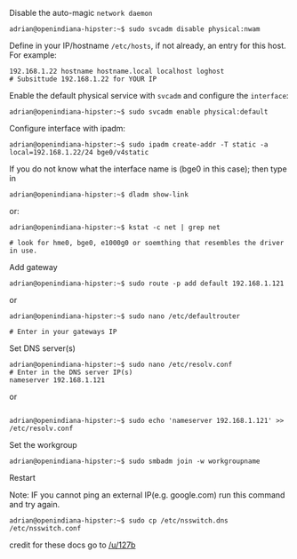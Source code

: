 Disable the auto-magic ```network daemon```

```
adrian@openindiana-hipster:~$ sudo svcadm disable physical:nwam
```

Define in your IP/hostname ```/etc/hosts```, if not already, an entry for this host. For example:

```
192.168.1.22 hostname hostname.local localhost loghost 
# Subsittude 192.168.1.22 for YOUR IP
```

Enable the default physical service with ```svcadm``` and configure the ```interface```:

```
adrian@openindiana-hipster:~$ sudo svcadm enable physical:default
```

Configure interface with ipadm:

```
adrian@openindiana-hipster:~$ sudo ipadm create-addr -T static -a local=192.168.1.22/24 bge0/v4static
```

If you do not know what the interface name is (bge0 in this case); then type in

```
adrian@openindiana-hipster:~$ dladm show-link
```

or:

```
adrian@openindiana-hipster:~$ kstat -c net | grep net 

# look for hme0, bge0, e1000g0 or soemthing that resembles the driver in use.
```

Add gateway
```
adrian@openindiana-hipster:~$ sudo route -p add default 192.168.1.121
```

or

```
adrian@openindiana-hipster:~$ sudo nano /etc/defaultrouter 

# Enter in your gateways IP
```

Set DNS server(s)

```
adrian@openindiana-hipster:~$ sudo nano /etc/resolv.conf 
# Enter in the DNS server IP(s)
nameserver 192.168.1.121
```

or

```

adrian@openindiana-hipster:~$ sudo echo 'nameserver 192.168.1.121' >> /etc/resolv.conf

```

Set the workgroup

```
adrian@openindiana-hipster:~$ sudo smbadm join -w workgroupname
```
Restart

Note: IF you cannot ping an external IP(e.g. google.com) run this command and try again.

```
adrian@openindiana-hipster:~$ sudo cp /etc/nsswitch.dns /etc/nsswitch.conf
```

credit for these docs go to [/u/127b](https://www.reddit.com/user/127b)
